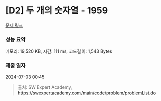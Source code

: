 # [D2] 두 개의 숫자열 - 1959 

[문제 링크](https://swexpertacademy.com/main/code/problem/problemDetail.do?contestProbId=AV5PpoFaAS4DFAUq) 

### 성능 요약

메모리: 19,520 KB, 시간: 111 ms, 코드길이: 1,543 Bytes

### 제출 일자

2024-07-03 00:45



> 출처: SW Expert Academy, https://swexpertacademy.com/main/code/problem/problemList.do